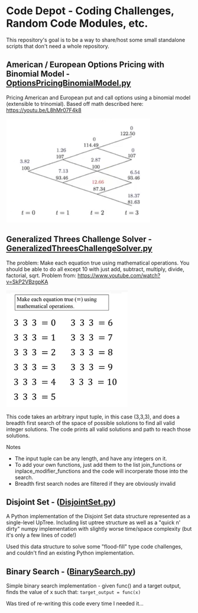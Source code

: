 # Code Depot - Coding Challenges, Random Code Modules, etc.

This repository's goal is to be a way to share/host some small standalone scripts that don't need a whole repository.

## American / European Options Pricing with Binomial Model - [OptionsPricingBinomialModel.py](OptionsPricingBinomialModel.py)

Pricing American and European put and call options using a binomial model (extensible to trinomial). Based off math described here: https://youtu.be/L8hMr07F4k8

![AmericanOptionsPricing](images/AmericanOptionsBinomial.png)

## Generalized Threes Challenge Solver - [GeneralizedThreesChallengeSolver.py](GeneralizedThreesChallengeSolver.py)


The problem: Make each equation true using mathematical operations. You should be able to do all except 10 with just add, subtract, multiply, divide, factorial, sqrt. Problem from: https://www.youtube.com/watch?v=SkP2VBzgpKA

![Threes Challenge](images/ThreesChallenge.png)

This code takes an arbitrary input tuple, in this case (3,3,3), and does a breadth first search of the space of possible solutions to find all valid integer solutions. The code prints all valid solutions and path to reach those solutions.

Notes

- The input tuple can be any length, and have any integers on it. 
- To add your own functions, just add them to the list join_functions or inplace_modifier_functions and the code will incorperate those into the search.
- Breadth first search nodes are filtered if they are obviously invalid

## Disjoint Set - ([DisjointSet.py](DisjointSet.py))

A Python implementation of the Disjoint Set data structure represented as a single-level UpTree. Including list uptree structure as well as a "quick n' dirty" numpy implementation with slightly worse time/space complexity (but it's only a few lines of code!)

Used this data structure to solve some "flood-fill" type code challenges, and couldn't find an existing Python implementation.

## Binary Search - ([BinarySearch.py](BinarySearch.py))

Simple binary search implementation - given func() and a target output, finds the value of x such that: `target_output = func(x)`

Was tired of re-writing this code every time I needed it...